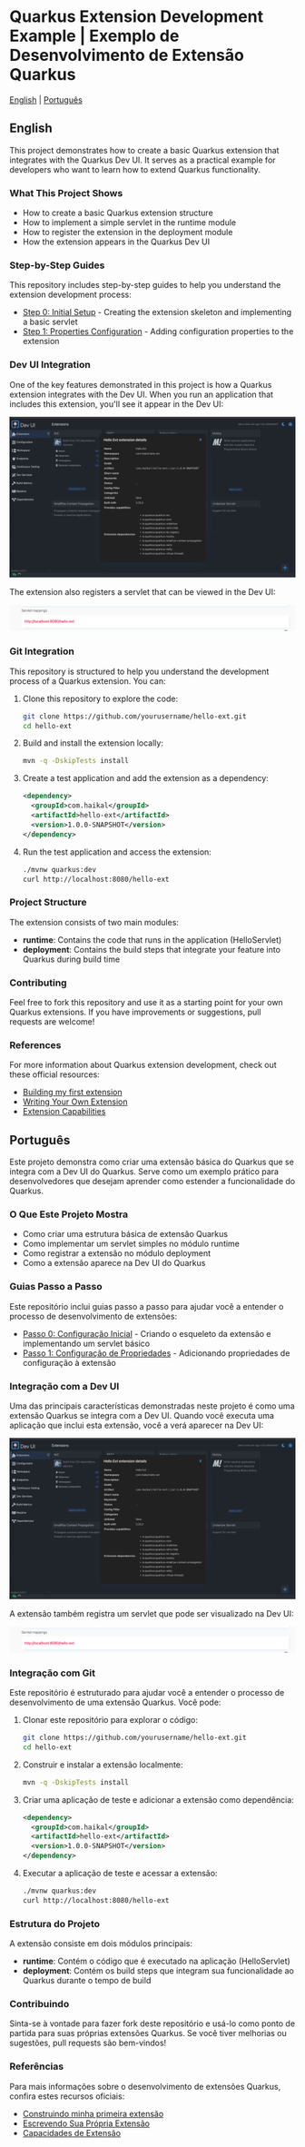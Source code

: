 # Quarkus Extension Development Example | Exemplo de Desenvolvimento de Extensão Quarkus

[English](#english) | [Português](#português)

## English

This project demonstrates how to create a basic Quarkus extension that integrates with the Quarkus Dev UI. It serves as a practical example for developers who want to learn how to extend Quarkus functionality.

### What This Project Shows

- How to create a basic Quarkus extension structure
- How to implement a simple servlet in the runtime module
- How to register the extension in the deployment module
- How the extension appears in the Quarkus Dev UI

### Step-by-Step Guides

This repository includes step-by-step guides to help you understand the extension development process:

- [Step 0: Initial Setup](README.step.0-initial.md) - Creating the extension skeleton and implementing a basic servlet
- [Step 1: Properties Configuration](README.step.1-properties.md) - Adding configuration properties to the extension

### Dev UI Integration

One of the key features demonstrated in this project is how a Quarkus extension integrates with the Dev UI. When you run an application that includes this extension, you'll see it appear in the Dev UI:

![Extension in Dev UI](img/dev-ui-extension-hello.png)

The extension also registers a servlet that can be viewed in the Dev UI:

![Servlet in Dev UI](img/dev-ui-extension-servlet.png)

### Git Integration

This repository is structured to help you understand the development process of a Quarkus extension. You can:

1. Clone this repository to explore the code:
   ```bash
   git clone https://github.com/yourusername/hello-ext.git
   cd hello-ext
   ```

2. Build and install the extension locally:
   ```bash
   mvn -q -DskipTests install
   ```

3. Create a test application and add the extension as a dependency:
   ```xml
   <dependency>
     <groupId>com.haikal</groupId>
     <artifactId>hello-ext</artifactId>
     <version>1.0.0-SNAPSHOT</version>
   </dependency>
   ```

4. Run the test application and access the extension:
   ```bash
   ./mvnw quarkus:dev
   curl http://localhost:8080/hello-ext          
   ```

### Project Structure

The extension consists of two main modules:

- **runtime**: Contains the code that runs in the application (HelloServlet)
- **deployment**: Contains the build steps that integrate your feature into Quarkus during build time

### Contributing

Feel free to fork this repository and use it as a starting point for your own Quarkus extensions. If you have improvements or suggestions, pull requests are welcome!

### References

For more information about Quarkus extension development, check out these official resources:

- [Building my first extension](https://quarkus.io/guides/building-my-first-extension)
- [Writing Your Own Extension](https://quarkus.io/guides/writing-extensions)
- [Extension Capabilities](https://quarkus.io/guides/capabilities)

## Português

Este projeto demonstra como criar uma extensão básica do Quarkus que se integra com a Dev UI do Quarkus. Serve como um exemplo prático para desenvolvedores que desejam aprender como estender a funcionalidade do Quarkus.

### O Que Este Projeto Mostra

- Como criar uma estrutura básica de extensão Quarkus
- Como implementar um servlet simples no módulo runtime
- Como registrar a extensão no módulo deployment
- Como a extensão aparece na Dev UI do Quarkus

### Guias Passo a Passo

Este repositório inclui guias passo a passo para ajudar você a entender o processo de desenvolvimento de extensões:

- [Passo 0: Configuração Inicial](README.step.0-initial.md) - Criando o esqueleto da extensão e implementando um servlet básico
- [Passo 1: Configuração de Propriedades](README.step.1-properties.md) - Adicionando propriedades de configuração à extensão

### Integração com a Dev UI

Uma das principais características demonstradas neste projeto é como uma extensão Quarkus se integra com a Dev UI. Quando você executa uma aplicação que inclui esta extensão, você a verá aparecer na Dev UI:

![Extensão na Dev UI](img/dev-ui-extension-hello.png)

A extensão também registra um servlet que pode ser visualizado na Dev UI:

![Servlet na Dev UI](img/dev-ui-extension-servlet.png)

### Integração com Git

Este repositório é estruturado para ajudar você a entender o processo de desenvolvimento de uma extensão Quarkus. Você pode:

1. Clonar este repositório para explorar o código:
   ```bash
   git clone https://github.com/yourusername/hello-ext.git
   cd hello-ext
   ```

2. Construir e instalar a extensão localmente:
   ```bash
   mvn -q -DskipTests install
   ```

3. Criar uma aplicação de teste e adicionar a extensão como dependência:
   ```xml
   <dependency>
     <groupId>com.haikal</groupId>
     <artifactId>hello-ext</artifactId>
     <version>1.0.0-SNAPSHOT</version>
   </dependency>
   ```

4. Executar a aplicação de teste e acessar a extensão:
   ```bash
   ./mvnw quarkus:dev
   curl http://localhost:8080/hello-ext           
   ```

### Estrutura do Projeto

A extensão consiste em dois módulos principais:

- **runtime**: Contém o código que é executado na aplicação (HelloServlet)
- **deployment**: Contém os build steps que integram sua funcionalidade ao Quarkus durante o tempo de build

### Contribuindo

Sinta-se à vontade para fazer fork deste repositório e usá-lo como ponto de partida para suas próprias extensões Quarkus. Se você tiver melhorias ou sugestões, pull requests são bem-vindos!

### Referências

Para mais informações sobre o desenvolvimento de extensões Quarkus, confira estes recursos oficiais:

- [Construindo minha primeira extensão](https://quarkus.io/guides/building-my-first-extension)
- [Escrevendo Sua Própria Extensão](https://quarkus.io/guides/writing-extensions)
- [Capacidades de Extensão](https://quarkus.io/guides/capabilities)
